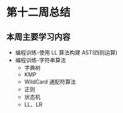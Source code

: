 # 第十二周总结

## 本周主要学习内容

- 编程训练-使用 LL 算法构建 AST(四则运算)
- 编程训练-字符串算法
  - 字典树
  - KMP
  - WildCard 通配符算法
  - 正则
  - 状态机
  - LL、LR
